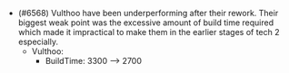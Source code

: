 - (#6568) Vulthoo have been underperforming after their rework. Their biggest weak point was the excessive amount of build time required which made it impractical to make them in the earlier stages of tech 2 especially.
  - Vulthoo:
    - BuildTime: 3300 --> 2700